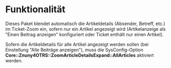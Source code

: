 # Funktionalität

Dieses Paket blendet automatisch die Artikeldetails (Absender, Betreff, etc.) im Ticket-Zoom ein, sofern nur ein Artikel angezeigt wird (Artikelanzeige als "Einen Beitrag anzeigen" konfiguriert oder Ticket enthält nur einen Artikel).

Sofern die Artikeldetails für alle Artikel angezeigt werden sollen (bei Einstellung "Alle Beiträge anzeigen"), muss die SysConfig-Option __Core::Znuny4OTRS::ZoomArticleDetailsExpand::AllArticles__ aktiviert werden.
